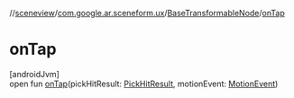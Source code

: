 //[sceneview](../../../index.md)/[com.google.ar.sceneform.ux](../index.md)/[BaseTransformableNode](index.md)/[onTap](on-tap.md)

# onTap

[androidJvm]\
open fun [onTap](on-tap.md)(pickHitResult: [PickHitResult](../../com.google.ar.sceneform/-pick-hit-result/index.md), motionEvent: [MotionEvent](https://developer.android.com/reference/kotlin/android/view/MotionEvent.html))
